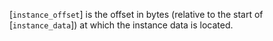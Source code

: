 [`instance_offset`] is the offset in bytes (relative to the start of
[`instance_data`]) at which the instance data is located.